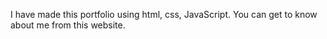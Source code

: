 I have made this portfolio using html, css, JavaScript. You can get to know about me from this website.
